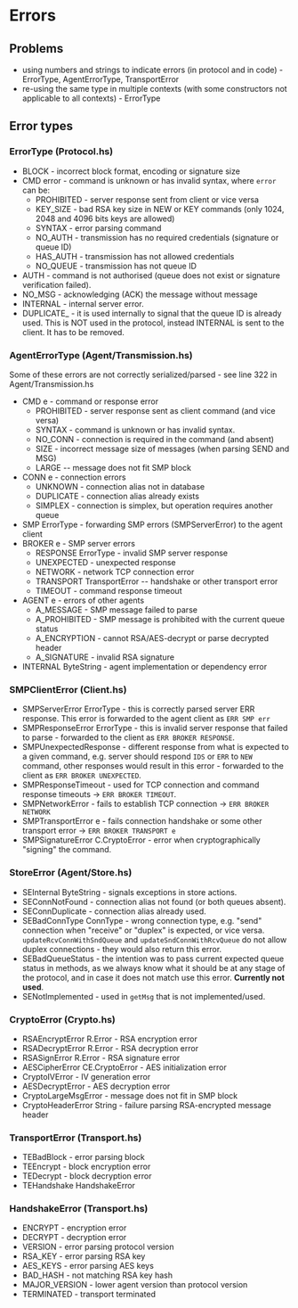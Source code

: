 # Errors

## Problems

- using numbers and strings to indicate errors (in protocol and in code) - ErrorType, AgentErrorType, TransportError
- re-using the same type in multiple contexts (with some constructors not applicable to all contexts) - ErrorType

## Error types

### ErrorType (Protocol.hs)

- BLOCK - incorrect block format, encoding or signature size
- CMD error - command is unknown or has invalid syntax, where `error` can be:
  - PROHIBITED - server response sent from client or vice versa
  - KEY_SIZE - bad RSA key size in NEW or KEY commands (only 1024, 2048 and 4096 bits keys are allowed)
  - SYNTAX - error parsing command
  - NO_AUTH - transmission has no required credentials (signature or queue ID)
  - HAS_AUTH - transmission has not allowed credentials
  - NO_QUEUE - transmission has not queue ID
- AUTH - command is not authorised (queue does not exist or signature verification failed).
- NO_MSG - acknowledging (ACK) the message without message
- INTERNAL - internal server error.
- DUPLICATE_ - it is used internally to signal that the queue ID is already used. This is NOT used in the protocol, instead INTERNAL is sent to the client. It has to be removed.

### AgentErrorType (Agent/Transmission.hs)

Some of these errors are not correctly serialized/parsed - see line 322 in Agent/Transmission.hs

- CMD e - command or response error
  - PROHIBITED - server response sent as client command (and vice versa)
  - SYNTAX - command is unknown or has invalid syntax.
  - NO_CONN - connection is required in the command (and absent)
  - SIZE - incorrect message size of messages (when parsing SEND and MSG)
  - LARGE -- message does not fit SMP block
- CONN e - connection errors
  - UNKNOWN - connection alias not in database
  - DUPLICATE - connection alias already exists
  - SIMPLEX - connection is simplex, but operation requires another queue
- SMP ErrorType - forwarding SMP errors (SMPServerError) to the agent client
- BROKER e - SMP server errors
  - RESPONSE ErrorType - invalid SMP server response
  - UNEXPECTED - unexpected response
  - NETWORK - network TCP connection error
  - TRANSPORT TransportError -- handshake or other transport error
  - TIMEOUT - command response timeout
- AGENT e - errors of other agents
  - A_MESSAGE - SMP message failed to parse
  - A_PROHIBITED - SMP message is prohibited with the current queue status
  - A_ENCRYPTION - cannot RSA/AES-decrypt or parse decrypted header
  - A_SIGNATURE - invalid RSA signature
- INTERNAL ByteString - agent implementation or dependency error

### SMPClientError (Client.hs)

- SMPServerError ErrorType - this is correctly parsed server ERR response. This error is forwarded to the agent client as `ERR SMP err`
- SMPResponseError ErrorType - this is invalid server response that failed to parse - forwarded to the client as `ERR BROKER RESPONSE`.
- SMPUnexpectedResponse - different response from what is expected to a given command, e.g. server should respond `IDS` or `ERR` to `NEW` command, other responses would result in this error - forwarded to the client as `ERR BROKER UNEXPECTED`.
- SMPResponseTimeout - used for TCP connection and command response timeouts -> `ERR BROKER TIMEOUT`.
- SMPNetworkError - fails to establish TCP connection -> `ERR BROKER NETWORK`
- SMPTransportError e - fails connection handshake or some other transport error -> `ERR BROKER TRANSPORT e`
- SMPSignatureError C.CryptoError - error when cryptographically "signing" the command.

### StoreError (Agent/Store.hs)

- SEInternal ByteString - signals exceptions in store actions.
- SEConnNotFound - connection alias not found (or both queues absent).
- SEConnDuplicate - connection alias already used.
- SEBadConnType ConnType - wrong connection type, e.g. "send" connection when "receive" or "duplex" is expected, or vice versa. `updateRcvConnWithSndQueue` and `updateSndConnWithRcvQueue` do not allow duplex connections - they would also return this error.
- SEBadQueueStatus - the intention was to pass current expected queue status in methods, as we always know what it should be at any stage of the protocol, and in case it does not match use this error. **Currently not used**.
- SENotImplemented - used in `getMsg` that is not implemented/used.

### CryptoError (Crypto.hs)

- RSAEncryptError R.Error - RSA encryption error
- RSADecryptError R.Error - RSA decryption error
- RSASignError R.Error - RSA signature error
- AESCipherError CE.CryptoError - AES initialization error
- CryptoIVError - IV generation error
- AESDecryptError - AES decryption error
- CryptoLargeMsgError - message does not fit in SMP block
- CryptoHeaderError String - failure parsing RSA-encrypted message header

### TransportError (Transport.hs)

  - TEBadBlock - error parsing block
  - TEEncrypt - block encryption error
  - TEDecrypt - block decryption error
  - TEHandshake HandshakeError

### HandshakeError (Transport.hs)

  - ENCRYPT - encryption error
  - DECRYPT - decryption error
  - VERSION - error parsing protocol version
  - RSA_KEY - error parsing RSA key
  - AES_KEYS - error parsing AES keys
  - BAD_HASH - not matching RSA key hash
  - MAJOR_VERSION - lower agent version than protocol version
  - TERMINATED - transport terminated
